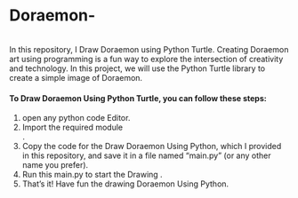 # Doraemon-
<br>
In this repository, I Draw Doraemon using Python Turtle. Creating Doraemon art using programming is a fun way to explore the intersection of creativity and technology. In this project, we will use the Python Turtle library to create a simple image of Doraemon. 
<br>
<h4>To Draw Doraemon Using Python Turtle, you can follow these steps:</h4>
<ol>
<li>open any python code Editor.</li>
<li>Import  the required  module</li> .
<li>Copy the code for the Draw Doraemon Using Python, which I provided in this repository, and save it in a file named “main.py” (or any other name you prefer).</li>
<li>Run this  main.py to start the Drawing .</li>
<li>That’s it! Have fun the drawing Doraemon Using Python.</li>
</ol>
